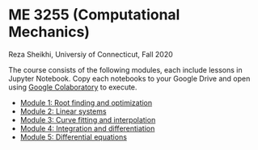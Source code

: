 # ME 3255 (Computational Mechanics)
Reza Sheikhi, Universiy of Connecticut,
Fall 2020

The course consists of the following modules, each include lessons in Jupyter Notebook. Copy each notebooks to your Google Drive and open using [Google Colaboratory](https://colab.research.google.com) to execute.

* [Module 1: Root finding and optimization](https://github.com/rezahsh/ME3255/tree/master/Module1)
* [Module 2: Linear systems](https://github.com/rezahsh/ME3255/tree/master/Module2)
* [Module 3: Curve fitting and interpolation](https://github.com/rezahsh/ME3255/tree/master/Module3)
* [Module 4: Integration and differentiation](https://github.com/rezahsh/ME3255/tree/master/Module4)
* [Module 5: Differential equations](https://github.com/rezahsh/ME3255/tree/master/Module5) 

